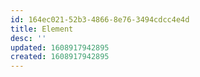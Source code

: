 ```yaml
---
id: 164ec021-52b3-4866-8e76-3494cdcc4e4d
title: Element
desc: ''
updated: 1608917942895
created: 1608917942895
---
```


